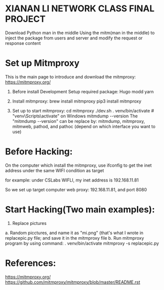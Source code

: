 # XIANAN LI NETWORK CLASS FINAL PROJECT
Download Python man in the middle
Using the mitm(man in the middle) to inject the package from users and server and modify the request or response content


# Set up Mitmproxy
This is the main page to introduce and download the mitmproxy: https://mitmproxy.org/

1) Before install Development Setup required package:
Hugo
modd
yarn

2) Install mitmproxy:
brew install mitmproxy
pip3 install mitmproxy

3) Set up to start mitmproxy:
cd mitmproxy
./dev.sh 
. venv/bin/activate  # "venv\Scripts\activate" on Windows
mitmdump --version
The "mitmdump --version" can be replace by:
mitmdump, mitmproxy, mitmweb, pathod, and pathoc (depend on which interface you want to use)

# Before Hacking:
On the computer which install the mitmproxy, use ifconfig to get the inet address under the same WIFI condition as target

for example: under CSLabs WIFLI, my inet address is 192.168.11.81

So we set up target computer web proxy: 192.168.11.81, and port 8080

# Start Hacking(Two main examples):
1. Replace pictures

a. Random picctures, and name it as "mi.png" (that's what I wrote in replacepic.py file; and save it in the mitmproxy file
b. Run mitmproxy program by using command: 
. venv/bin/activate
mitmproxy -s replacepic.py












# References:
https://mitmproxy.org/
https://github.com/mitmproxy/mitmproxy/blob/master/README.rst

